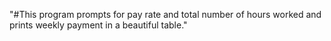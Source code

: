 "#This program prompts for pay rate and total number of hours worked and prints weekly payment in a beautiful table." 
